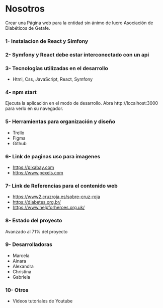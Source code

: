  # Nosotros
Crear una Página web para la entidad sin ánimo de lucro Asociación de Diabéticos de Getafe.
### 1-  Instalacion de React y Simfony
### 2- Symfony y React  debe estar interconectado con un api

### 3- Tecnologías utilizadas en el desarrollo
* Html, Css, JavaScript, React, Symfony 

### 4- npm start
Ejecuta la aplicación en el modo de desarrollo.
Abra http://localhost:3000 para verlo en su navegador. 

### 5- Herramientas para organización y diseño
* Trello
* Figma
* Github
### 6- Link de paginas uso para imagenes
* https://pixabay.com
* https://www.pexels.com

### 7- Link de Referencias para el contenido web
* https://www2.cruzroja.es/sobre-cruz-roja
* https://diabetes.org.br/
* https://www.helpforheroes.org.uk/
### 8- Estado del proyecto
   Avanzado al 71% del proyecto


### 9- Desarrolladoras
* Marcela 
* Ainara 
* Alexandra
* Christina
* Gabriela

### 10- Otros
* Videos tutoriales de Youtube
